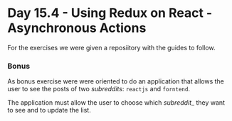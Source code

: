 # Day 15.4 - Using Redux on React - Asynchronous Actions

For the exercises we were given a reposiitory with the guides to follow.

### Bonus

As bonus exercise were were oriented to do an application that allows the user to see the posts of two _subreddits_: `reactjs` and `forntend`.

The application must allow the user to choose which _subreddit__ they want to see and to update the list.
